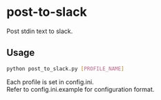 # post-to-slack

Post stdin text to slack.

## Usage

```sh
python post_to_slack.py [PROFILE_NAME]
```

Each profile is set in config.ini.  
Refer to config.ini.example for configuration format.
